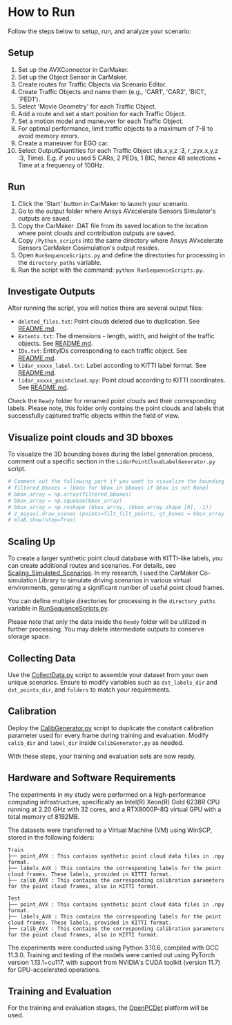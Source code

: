 # How to Run

Follow the steps below to setup, run, and analyze your scenario:

## Setup

1. Set up the AVXConnector in CarMaker.
2. Set up the Object Sensor in CarMaker.
3. Create routes for Traffic Objects via Scenario Editor.
4. Create Traffic Objects and name them (e.g., 'CAR1', 'CAR2', 'BIC1', 'PED1').
5. Select 'Movie Geometry' for each Traffic Object.
6. Add a route and set a start position for each Traffic Object.
7. Set a motion model and maneuver for each Traffic Object.
8. For optimal performance, limit traffic objects to a maximum of 7-8 to avoid memory errors. 
9. Create a maneuver for EGO car.
10. Select OutputQuantities for each Traffic Object (ds.x,y,z :3, r_zyx.x,y,z :3, Time). E.g. if you used 5 CARs, 2 PEDs, 1 BIC, hence 48 selections + Time at a frequency of 100Hz.

## Run

1. Click the 'Start' button in CarMaker to launch your scenario.
2. Go to the output folder where Ansys AVxcelerate Sensors Simulator's outputs are saved.
3. Copy the CarMaker .DAT file from its saved location to the location where point clouds and contribution outputs are saved.
4. Copy `/Python_scripts` into the same directory where Ansys AVxcelerate Sensors CarMaker Cosimulation's output resides.
5. Open `RunSequenceScripts.py` and define the directories for processing in the `directory_paths` variable.
6. Run the script with the command: `python RunSequenceScripts.py`.

## Investigate Outputs

After running the script, you will notice there are several output files:

- `deleted_files.txt`: Point clouds deleted due to duplication. See [README.md](../Methodology/Processing/README.md).
- `Extents.txt`: The dimensions - length, width, and height of the traffic objects. See [README.md](../Methodology/Processing/README.md).
- `IDs.txt`: EntityIDs corresponding to each traffic object. See [README.md](../Methodology/Processing/README.md).
- `lidar_xxxxx_label.txt`: Label according to KITTI label format. See [README.md](../Methodology/Processing/README.md).
- `lidar_xxxxx_pointcloud.npy`: Point cloud according to KITTI coordinates. See [README.md](../Methodology/Processing/README.md).

Check the `Ready` folder for renamed point clouds and their corresponding labels. Please note, this folder only contains the point clouds and labels that successfully captured traffic objects within the field of view.

## Visualize point clouds and 3D bboxes

To visualize the 3D bounding boxes during the label generation process, comment out a specific section in the `LidarPointCloudLabelGenerator.py` script.

```python
# Comment out the following part if you want to visualize the bounding boxes
# filtered_bboxes = [bbox for bbox in bboxes if bbox is not None]
# bbox_array = np.array(filtered_bboxes)
# bbox_array = np.squeeze(bbox_array)
# bbox_array = np.reshape (bbox_array, (bbox_array.shape [0], -1))
# V_mayavi.draw_scenes (points=filt_filt_points, gt_boxes = bbox_array )
# mlab.show(stop=True)
```
## Scaling Up

To create a larger synthetic point cloud database with KITTI-like labels, you can create additional routes and scenarios. For details, see [Scaling_Simulated_Scenarios](../Methodology/Scaling_Simulated_Scenarios/README.md). In my research, I used the CarMaker Co-simulation Library to simulate driving scenarios in various virtual environments, generating a significant number of useful point cloud frames.

You can define multiple directories for processing in the `directory_paths` variable in [RunSequenceScripts.py](../Python_scripts/RunSequenceScripts.py).

Please note that only the data inside the `Ready` folder will be utilized in further processing. You may delete intermediate outputs to conserve storage space.

## Collecting Data

Use the [CollectData.py](../Python_scripts/CollectData.py) script to assemble your dataset from your own unique scenarios. Ensure to modify variables such as `dst_labels_dir` and `dst_points_dir`, and `folders` to match your requirements.

## Calibration

Deploy the [CalibGenerator.py](../Python_scripts/CalibGenerator.py) script to duplicate the constant calibration parameter used for every frame during training and evaluation. Modify `calib_dir` and `label_dir` inside `CalibGenerator.py` as needed.

With these steps, your training and evaluation sets are now ready.

## Hardware and Software Requirements

The experiments in my study were performed on a high-performance computing infrastructure, specifically an Intel(R) Xeon(R) Gold 6238R CPU running at 2.20 GHz with 32 cores, and a RTX8000P-8Q virtual GPU with a total memory of 8192MB.

The datasets were transferred to a Virtual Machine (VM) using WinSCP, stored in the following folders:

```
Train
├── point_AVX : This contains synthetic point cloud data files in .npy format.
├── labels_AVX : This contains the corresponding labels for the point cloud frames. These labels, provided in KITTI format.
├── calib_AVX : This contains the corresponding calibration parameters for the point cloud frames, also in KITTI format.

```

```
Test
├── point_AVX : This contains synthetic point cloud data files in .npy format.
├── labels_AVX : This contains the corresponding labels for the point cloud frames. These labels, provided in KITTI format.
├── calib_AVX : This contains the corresponding calibration parameters for the point cloud frames, also in KITTI format.
```


The experiments were conducted using Python 3.10.6, compiled with GCC 11.3.0. Training and testing of the models were carried out using PyTorch version 1.13.1+cu117, with support from NVIDIA's CUDA toolkit (version 11.7) for GPU-accelerated operations.

## Training and Evaluation

For the training and evaluation stages, the [OpenPCDet](https://github.com/open-mmlab/OpenPCDet) platform will be used.

